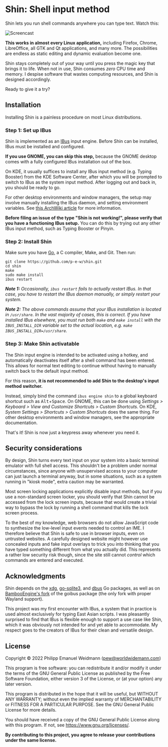 # Shin: Shell input method

Shin lets you run shell commands anywhere you can type text. Watch this:

![Screencast](https://user-images.githubusercontent.com/2702526/197121193-1ec1956b-06d4-45bd-b145-b4c4aa82cf67.gif)

**This works in almost every Linux application,** including Firefox, Chrome,
LibreOffice, all GTK and Qt applications, and many more. The possibilities
are endless as static editing and dynamic evaluation become one.

Shin stays completely out of your way until you press the magic key that
brings it to life. When not in use, Shin consumes *zero* CPU time and memory.
I despise software that wastes computing resources, and Shin is designed
accordingly.

Ready to give it a try?


## Installation

Installing Shin is a painless procedure on most Linux distributions.

### Step 1: Set up IBus

Shin is implemented as an [IBus](https://github.com/ibus/ibus) input engine.
Before Shin can be installed, IBus must be installed and configured.

**If you use GNOME, you can skip this step,** because the GNOME desktop comes
with a fully configured IBus installation out of the box.

On KDE, it usually suffices to install any IBus input method (e.g. Typing Booster)
from the KDE Software Center, after which you will be prompted to switch to
IBus as the system input method. After logging out and back in, you should
be ready to go.

For other desktop environments and window managers, the setup may involve
manually installing the IBus daemon, and setting environment variables.
See [this ArchWiki article](https://wiki.archlinux.org/title/IBus) for more
information.

**Before filing an issue of the type "Shin is not working!", please verify
that you have a functioning IBus setup.** You can do this by trying out any
other IBus input method, such as Typing Booster or Pinyin.

### Step 2: Install Shin

Make sure you have [Go](https://go.dev/), a C compiler, Make, and Git.
Then run:

```
git clone https://github.com/p-e-w/shin.git
cd shin
make
sudo make install
ibus restart
```

*__Note 1:__ Occasionally, `ibus restart` fails to actually restart IBus.
In that case, you have to restart the IBus daemon manually, or simply
restart your system.*

*__Note 2:__ The above commands assume that your IBus installation is located
in `/usr/share`. In the vast majority of cases, this is correct. If you have
installed IBus elsewhere, you must run both `make` and `make install` with
the `IBUS_INSTALL_DIR` variable set to the actual location, e.g.
`make IBUS_INSTALL_DIR=/usr/share`.*

### Step 3: Make Shin activatable

The Shin input engine is intended to be activated using a hotkey, and
automatically deactivates itself after a shell command has been entered.
This allows for normal text editing to continue without having to manually
switch back to the default input method.

For this reason, **it is not recommended to add Shin to the desktop's
input method switcher.**

Instead, simply bind the command `ibus engine shin` to a global keyboard
shortcut such as <kbd>Alt</kbd>+<kbd>Space</kbd>. On GNOME, this can be done
using *Settings > Keyboard > View and Customize Shortcuts > Custom Shortcuts*.
On KDE, *System Settings > Shortcuts > Custom Shortcuts* does the same thing.
For other desktop environments and window managers, see the appropriate
documentation.

That's it! Shin is now just a keypress away whenever you need it.


## Security considerations

By design, Shin turns every text input on your system into a basic terminal
emulator with full shell access. This shouldn't be a problem under normal
circumstances, since anyone with unsupervised access to your computer can just
launch a terminal anyway, but in some situations, such as a system running in
"kiosk mode", extra caution may be warranted.

Most screen locking applications explicitly disable input methods, but if you
use a non-standard screen locker, you should verify that Shin cannot be
accessed from the lock screen inputs, because that would create a trivial way
to bypass the lock by running a shell command that kills the lock screen process.

To the best of my knowledge, web browsers do not allow JavaScript code to
synthesize the low-level input events needed to control an IME. I therefore
believe that Shin is safe to use in browser inputs, even on untrusted websites.
A carefully designed website might however use concealed inputs and fake
input overlays to trick you into thinking that you have typed something
different from what you actually did. This represents a rather low security
risk though, since the site still cannot *control* which commands are entered
and executed.


## Acknowledgments

Shin depends on the [xdg](https://github.com/adrg/xdg),
[go-sqlite3](https://github.com/mattn/go-sqlite3), and
[dbus](https://github.com/godbus/dbus) Go packages,
as well as on
[BambooEngine's fork](https://github.com/BambooEngine/goibus)
of the goibus package (the only fork with proper Wayland support).

This project was my first encounter with IBus, a system that in practice
is used almost exclusively for typing East Asian scripts. I was pleasantly
surprised to find that IBus is flexible enough to support a use case like
Shin, which it was obviously not intended for and yet able to accommodate.
My respect goes to the creators of IBus for their clean and versatile design.


## License

Copyright &copy; 2022  Philipp Emanuel Weidmann (<pew@worldwidemann.com>)

This program is free software: you can redistribute it and/or modify
it under the terms of the GNU General Public License as published by
the Free Software Foundation, either version 3 of the License, or
(at your option) any later version.

This program is distributed in the hope that it will be useful,
but WITHOUT ANY WARRANTY; without even the implied warranty of
MERCHANTABILITY or FITNESS FOR A PARTICULAR PURPOSE.  See the
GNU General Public License for more details.

You should have received a copy of the GNU General Public License
along with this program.  If not, see <https://www.gnu.org/licenses/>.

**By contributing to this project, you agree to release your
contributions under the same license.**
